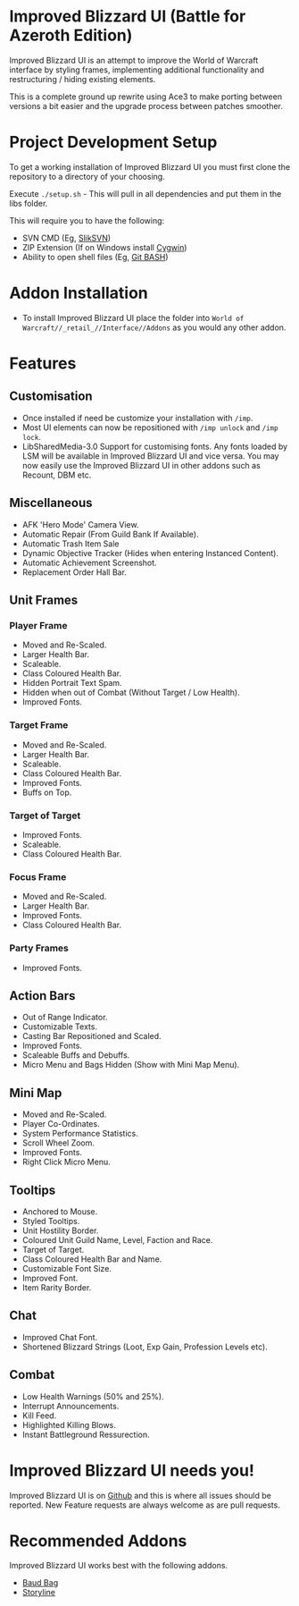 Improved Blizzard UI (Battle for Azeroth Edition)
====================

Improved Blizzard UI is an attempt to improve the World of Warcraft interface by styling frames, implementing additional functionality and restructuring / hiding existing elements.

This is a complete ground up rewrite using Ace3 to make porting between versions a bit easier and the upgrade process between patches smoother.

# Project Development Setup

To get a working installation of Improved Blizzard UI you must first clone the repository to a directory of your choosing. 

Execute `./setup.sh` - This will pull in all dependencies and put them in the libs folder.

This will require you to have the following:

- SVN CMD (Eg, [SlikSVN](https://sliksvn.com/download/)) 
- ZIP Extension (If on Windows install [Cygwin](https://www.cygwin.com/))
- Ability to open shell files (Eg, [Git BASH](https://gitforwindows.org/))

# Addon Installation

* To install Improved Blizzard UI place the folder into `World of Warcraft//_retail_//Interface//Addons` as you would any other addon.

# Features

## Customisation

* Once installed if need be customize your installation with `/imp`.
* Most UI elements can now be repositioned with `/imp unlock` and `/imp lock`.
* LibSharedMedia-3.0 Support for customising fonts. Any fonts loaded by LSM will be available in Improved Blizzard UI and vice versa. You may now easily use the Improved Blizzard UI in other addons such as Recount, DBM etc.

## Miscellaneous

* AFK 'Hero Mode' Camera View.
* Automatic Repair (From Guild Bank If Available).
* Automatic Trash Item Sale
* Dynamic Objective Tracker (Hides when entering Instanced Content).
* Automatic Achievement Screenshot.
* Replacement Order Hall Bar.

## Unit Frames

### Player Frame

* Moved and Re-Scaled.
* Larger Health Bar.
* Scaleable.
* Class Coloured Health Bar.
* Hidden Portrait Text Spam.
* Hidden when out of Combat (Without Target / Low Health).
* Improved Fonts.

### Target Frame

* Moved and Re-Scaled.
* Larger Health Bar.
* Scaleable.
* Class Coloured Health Bar.
* Improved Fonts.
* Buffs on Top.

### Target of Target

* Improved Fonts.
* Scaleable.
* Class Coloured Health Bar.

### Focus Frame

* Moved and Re-Scaled.
* Larger Health Bar.
* Improved Fonts.
* Class Coloured Health Bar.

### Party Frames

* Improved Fonts.

## Action Bars

* Out of Range Indicator.
* Customizable Texts.
* Casting Bar Repositioned and Scaled.
* Improved Fonts.
* Scaleable Buffs and Debuffs.
* Micro Menu and Bags Hidden (Show with Mini Map Menu).

## Mini Map

* Moved and Re-Scaled.
* Player Co-Ordinates.
* System Performance Statistics.
* Scroll Wheel Zoom.
* Improved Fonts.
* Right Click Micro Menu.

## Tooltips

* Anchored to Mouse.
* Styled Tooltips.
* Unit Hostility Border.
* Coloured Unit Guild Name, Level, Faction and Race.
* Target of Target.
* Class Coloured Health Bar and Name.
* Customizable Font Size.
* Improved Font.
* Item Rarity Border.

## Chat

* Improved Chat Font.
* Shortened Blizzard Strings (Loot, Exp Gain, Profession Levels etc).

## Combat

* Low Health Warnings (50% and 25%).
* Interrupt Announcements.
* Kill Feed.
* Highlighted Killing Blows.
* Instant Battleground Ressurection.

# Improved Blizzard UI needs you!

Improved Blizzard UI is on [Github](https://github.com/kaytotes/ImprovedBlizzardUI) and this is where all issues should be reported. New Feature requests are always welcome as are pull requests.

# Recommended Addons

Improved Blizzard UI works best with the following addons.

* [Baud Bag](https://www.curseforge.com/wow/addons/baud-bag)
* [Storyline](https://wow.curseforge.com/projects/storyline)

